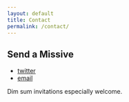 ```yaml
---
layout: default
title: Contact
permalink: /contact/
---
```


## Send a Missive

- [twitter][twitter]
- [email][email]

Dim sum invitations especially welcome.

[twitter]: https://twitter.com/q__leong
[email]: mailto:leongchengkwan@gmail.com
